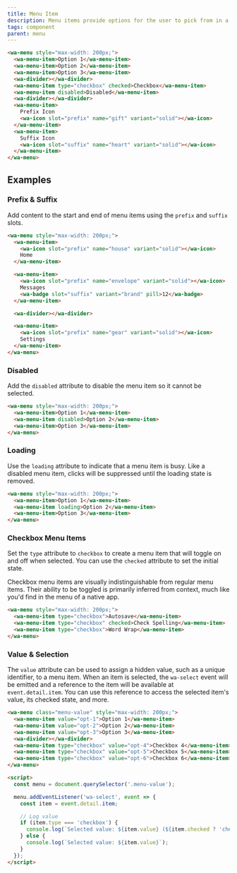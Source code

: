 ```yaml
---
title: Menu Item
description: Menu items provide options for the user to pick from in a menu.
tags: component
parent: menu
---
```


```html {.example}
<wa-menu style="max-width: 200px;">
  <wa-menu-item>Option 1</wa-menu-item>
  <wa-menu-item>Option 2</wa-menu-item>
  <wa-menu-item>Option 3</wa-menu-item>
  <wa-divider></wa-divider>
  <wa-menu-item type="checkbox" checked>Checkbox</wa-menu-item>
  <wa-menu-item disabled>Disabled</wa-menu-item>
  <wa-divider></wa-divider>
  <wa-menu-item>
    Prefix Icon
    <wa-icon slot="prefix" name="gift" variant="solid"></wa-icon>
  </wa-menu-item>
  <wa-menu-item>
    Suffix Icon
    <wa-icon slot="suffix" name="heart" variant="solid"></wa-icon>
  </wa-menu-item>
</wa-menu>
```

## Examples

### Prefix & Suffix

Add content to the start and end of menu items using the `prefix` and `suffix` slots.

```html {.example}
<wa-menu style="max-width: 200px;">
  <wa-menu-item>
    <wa-icon slot="prefix" name="house" variant="solid"></wa-icon>
    Home
  </wa-menu-item>

  <wa-menu-item>
    <wa-icon slot="prefix" name="envelope" variant="solid"></wa-icon>
    Messages
    <wa-badge slot="suffix" variant="brand" pill>12</wa-badge>
  </wa-menu-item>

  <wa-divider></wa-divider>

  <wa-menu-item>
    <wa-icon slot="prefix" name="gear" variant="solid"></wa-icon>
    Settings
  </wa-menu-item>
</wa-menu>
```

### Disabled

Add the `disabled` attribute to disable the menu item so it cannot be selected.

```html {.example}
<wa-menu style="max-width: 200px;">
  <wa-menu-item>Option 1</wa-menu-item>
  <wa-menu-item disabled>Option 2</wa-menu-item>
  <wa-menu-item>Option 3</wa-menu-item>
</wa-menu>
```

### Loading

Use the `loading` attribute to indicate that a menu item is busy. Like a disabled menu item, clicks will be suppressed until the loading state is removed.

```html {.example}
<wa-menu style="max-width: 200px;">
  <wa-menu-item>Option 1</wa-menu-item>
  <wa-menu-item loading>Option 2</wa-menu-item>
  <wa-menu-item>Option 3</wa-menu-item>
</wa-menu>
```

### Checkbox Menu Items

Set the `type` attribute to `checkbox` to create a menu item that will toggle on and off when selected. You can use the `checked` attribute to set the initial state.

Checkbox menu items are visually indistinguishable from regular menu items. Their ability to be toggled is primarily inferred from context, much like you'd find in the menu of a native app.

```html {.example}
<wa-menu style="max-width: 200px;">
  <wa-menu-item type="checkbox">Autosave</wa-menu-item>
  <wa-menu-item type="checkbox" checked>Check Spelling</wa-menu-item>
  <wa-menu-item type="checkbox">Word Wrap</wa-menu-item>
</wa-menu>
```

### Value & Selection

The `value` attribute can be used to assign a hidden value, such as a unique identifier, to a menu item. When an item is selected, the `wa-select` event will be emitted and a reference to the item will be available at `event.detail.item`. You can use this reference to access the selected item's value, its checked state, and more.

```html {.example}
<wa-menu class="menu-value" style="max-width: 200px;">
  <wa-menu-item value="opt-1">Option 1</wa-menu-item>
  <wa-menu-item value="opt-2">Option 2</wa-menu-item>
  <wa-menu-item value="opt-3">Option 3</wa-menu-item>
  <wa-divider></wa-divider>
  <wa-menu-item type="checkbox" value="opt-4">Checkbox 4</wa-menu-item>
  <wa-menu-item type="checkbox" value="opt-5">Checkbox 5</wa-menu-item>
  <wa-menu-item type="checkbox" value="opt-6">Checkbox 6</wa-menu-item>
</wa-menu>

<script>
  const menu = document.querySelector('.menu-value');

  menu.addEventListener('wa-select', event => {
    const item = event.detail.item;

    // Log value
    if (item.type === 'checkbox') {
      console.log(`Selected value: ${item.value} (${item.checked ? 'checked' : 'unchecked'})`);
    } else {
      console.log(`Selected value: ${item.value}`);
    }
  });
</script>
```

